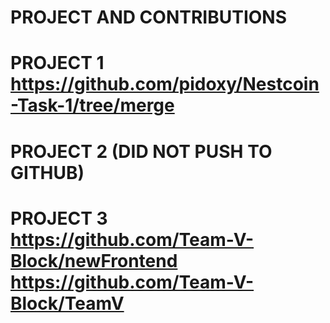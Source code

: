 # PROJECT AND CONTRIBUTIONS 
# PROJECT 1 https://github.com/pidoxy/Nestcoin-Task-1/tree/merge
# PROJECT 2 (DID NOT PUSH TO GITHUB)
# PROJECT 3 https://github.com/Team-V-Block/newFrontend https://github.com/Team-V-Block/TeamV
